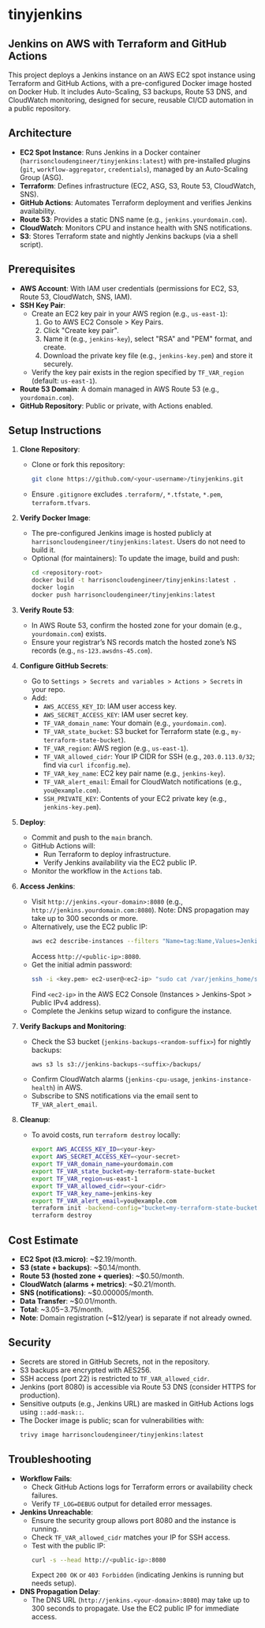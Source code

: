# tinyjenkins

## Jenkins on AWS with Terraform and GitHub Actions

This project deploys a Jenkins instance on an AWS EC2 spot instance using Terraform and GitHub Actions, with a pre-configured Docker image hosted on Docker Hub. It includes Auto-Scaling, S3 backups, Route 53 DNS, and CloudWatch monitoring, designed for secure, reusable CI/CD automation in a public repository.

## Architecture
- **EC2 Spot Instance**: Runs Jenkins in a Docker container (`harrisoncloudengineer/tinyjenkins:latest`) with pre-installed plugins (`git`, `workflow-aggregator`, `credentials`), managed by an Auto-Scaling Group (ASG).
- **Terraform**: Defines infrastructure (EC2, ASG, S3, Route 53, CloudWatch, SNS).
- **GitHub Actions**: Automates Terraform deployment and verifies Jenkins availability.
- **Route 53**: Provides a static DNS name (e.g., `jenkins.yourdomain.com`).
- **CloudWatch**: Monitors CPU and instance health with SNS notifications.
- **S3**: Stores Terraform state and nightly Jenkins backups (via a shell script).

## Prerequisites
- **AWS Account**: With IAM user credentials (permissions for EC2, S3, Route 53, CloudWatch, SNS, IAM).
- **SSH Key Pair**:
  - Create an EC2 key pair in your AWS region (e.g., `us-east-1`):
    1. Go to AWS EC2 Console > Key Pairs.
    2. Click "Create key pair".
    3. Name it (e.g., `jenkins-key`), select "RSA" and "PEM" format, and create.
    4. Download the private key file (e.g., `jenkins-key.pem`) and store it securely.
  - Verify the key pair exists in the region specified by `TF_VAR_region` (default: `us-east-1`).
- **Route 53 Domain**: A domain managed in AWS Route 53 (e.g., `yourdomain.com`).
- **GitHub Repository**: Public or private, with Actions enabled.

## Setup Instructions
1. **Clone Repository**:
   - Clone or fork this repository:
     ```bash
     git clone https://github.com/<your-username>/tinyjenkins.git
     ```
   - Ensure `.gitignore` excludes `.terraform/`, `*.tfstate`, `*.pem`, `terraform.tfvars`.

2. **Verify Docker Image**:
   - The pre-configured Jenkins image is hosted publicly at `harrisoncloudengineer/tinyjenkins:latest`. Users do not need to build it.
   - Optional (for maintainers): To update the image, build and push:
     ```bash
     cd <repository-root>
     docker build -t harrisoncloudengineer/tinyjenkins:latest .
     docker login
     docker push harrisoncloudengineer/tinyjenkins:latest
     ```

3. **Verify Route 53**:
   - In AWS Route 53, confirm the hosted zone for your domain (e.g., `yourdomain.com`) exists.
   - Ensure your registrar’s NS records match the hosted zone’s NS records (e.g., `ns-123.awsdns-45.com`).

4. **Configure GitHub Secrets**:
   - Go to `Settings > Secrets and variables > Actions > Secrets` in your repo.
   - Add:
     - `AWS_ACCESS_KEY_ID`: IAM user access key.
     - `AWS_SECRET_ACCESS_KEY`: IAM user secret key.
     - `TF_VAR_domain_name`: Your domain (e.g., `yourdomain.com`).
     - `TF_VAR_state_bucket`: S3 bucket for Terraform state (e.g., `my-terraform-state-bucket`).
     - `TF_VAR_region`: AWS region (e.g., `us-east-1`).
     - `TF_VAR_allowed_cidr`: Your IP CIDR for SSH (e.g., `203.0.113.0/32`; find via `curl ifconfig.me`).
     - `TF_VAR_key_name`: EC2 key pair name (e.g., `jenkins-key`).
     - `TF_VAR_alert_email`: Email for CloudWatch notifications (e.g., `you@example.com`).
     - `SSH_PRIVATE_KEY`: Contents of your EC2 private key (e.g., `jenkins-key.pem`).

5. **Deploy**:
   - Commit and push to the `main` branch.
   - GitHub Actions will:
     - Run Terraform to deploy infrastructure.
     - Verify Jenkins availability via the EC2 public IP.
   - Monitor the workflow in the `Actions` tab.

6. **Access Jenkins**:
   - Visit `http://jenkins.<your-domain>:8080` (e.g., `http://jenkins.yourdomain.com:8080`). Note: DNS propagation may take up to 300 seconds or more.
   - Alternatively, use the EC2 public IP:
     ```bash
     aws ec2 describe-instances --filters "Name=tag:Name,Values=Jenkins-Spot" --query "Reservations[0].Instances[0].PublicIpAddress" --output text
     ```
     Access `http://<public-ip>:8080`.
   - Get the initial admin password:
     ```bash
     ssh -i <key.pem> ec2-user@<ec2-ip> "sudo cat /var/jenkins_home/secrets/initialAdminPassword"
     ```
     Find `<ec2-ip>` in the AWS EC2 Console (Instances > Jenkins-Spot > Public IPv4 address).
   - Complete the Jenkins setup wizard to configure the instance.

7. **Verify Backups and Monitoring**:
   - Check the S3 bucket (`jenkins-backups-<random-suffix>`) for nightly backups:
     ```bash
     aws s3 ls s3://jenkins-backups-<suffix>/backups/
     ```
   - Confirm CloudWatch alarms (`jenkins-cpu-usage`, `jenkins-instance-health`) in AWS.
   - Subscribe to SNS notifications via the email sent to `TF_VAR_alert_email`.

8. **Cleanup**:
   - To avoid costs, run `terraform destroy` locally:
     ```bash
     export AWS_ACCESS_KEY_ID=<your-key>
     export AWS_SECRET_ACCESS_KEY=<your-secret>
     export TF_VAR_domain_name=yourdomain.com
     export TF_VAR_state_bucket=my-terraform-state-bucket
     export TF_VAR_region=us-east-1
     export TF_VAR_allowed_cidr=<your-cidr>
     export TF_VAR_key_name=jenkins-key
     export TF_VAR_alert_email=you@example.com
     terraform init -backend-config="bucket=my-terraform-state-bucket" -backend-config="region=us-east-1"
     terraform destroy
     ```

## Cost Estimate
- **EC2 Spot (t3.micro)**: ~$2.19/month.
- **S3 (state + backups)**: ~$0.14/month.
- **Route 53 (hosted zone + queries)**: ~$0.50/month.
- **CloudWatch (alarms + metrics)**: ~$0.21/month.
- **SNS (notifications)**: ~$0.000005/month.
- **Data Transfer**: ~$0.01/month.
- **Total**: ~$3.05-$3.75/month.
- **Note**: Domain registration (~$12/year) is separate if not already owned.

## Security
- Secrets are stored in GitHub Secrets, not in the repository.
- S3 backups are encrypted with AES256.
- SSH access (port 22) is restricted to `TF_VAR_allowed_cidr`.
- Jenkins (port 8080) is accessible via Route 53 DNS (consider HTTPS for production).
- Sensitive outputs (e.g., Jenkins URL) are masked in GitHub Actions logs using `::add-mask::`.
- The Docker image is public; scan for vulnerabilities with:
  ```bash
  trivy image harrisoncloudengineer/tinyjenkins:latest
  ```

## Troubleshooting
- **Workflow Fails**:
  - Check GitHub Actions logs for Terraform errors or availability check failures.
  - Verify `TF_LOG=DEBUG` output for detailed error messages.
- **Jenkins Unreachable**:
  - Ensure the security group allows port 8080 and the instance is running.
  - Check `TF_VAR_allowed_cidr` matches your IP for SSH access.
  - Test with the public IP:
    ```bash
    curl -s --head http://<public-ip>:8080
    ```
    Expect `200 OK` or `403 Forbidden` (indicating Jenkins is running but needs setup).
- **DNS Propagation Delay**:
  - The DNS URL (`http://jenkins.<your-domain>:8080`) may take up to 300 seconds to propagate. Use the EC2 public IP for immediate access.
